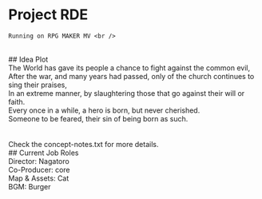 # Project RDE <br />
    Running on RPG MAKER MV <br />
<br />
## Idea Plot <br />
  The World has gave its people a chance to fight against the common evil, <br />
  After the war, and many years had passed, only of the church continues to sing their praises, <br />
  In an extreme manner, by slaughtering those that go against their will or faith. <br />
  Every once in a while, a hero is born, but never cherished. <br />
  Someone to be feared, their sin of being born as such. <br />
  <br />
  <br />
  Check the concept-notes.txt for more details. <br />
## Current Job Roles <br />
  Director: Nagatoro <br />
  Co-Producer: core <br />
  Map & Assets: Cat <br />
  BGM: Burger <br />
